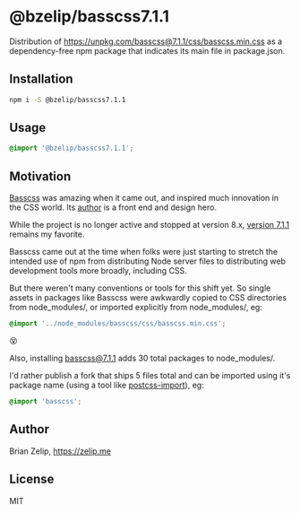 # @bzelip/basscss7.1.1

Distribution of https://unpkg.com/basscss@7.1.1/css/basscss.min.css as a dependency-free npm package that indicates its main file in package.json.

## Installation

```bash
npm i -S @bzelip/basscss7.1.1
```

## Usage

```css
@import '@bzelip/basscss7.1.1';
```

## Motivation

[Basscss](https://basscss.com/) was amazing when it came out, and inspired much innovation in the CSS world. Its [author](https://jxnblk.com) is a front end and design hero.

While the project is no longer active and stopped at version 8.x, [version 7.1.1](https://basscss.com/v7/) remains my favorite.

Basscss came out at the time when folks were just starting to stretch the intended use of npm from distributing Node server files to distributing web development tools more broadly, including CSS.

But there weren't many conventions or tools for this shift yet. So single assets in packages like Basscss were awkwardly copied to CSS directories from node_modules/, or imported explicitly from node_modules/, eg:

```css
@import '../node_modules/basscss/css/basscss.min.css';
```

😵

Also, installing basscss@7.1.1 adds 30 total packages to node_modules/.

I'd rather publish a fork that ships 5 files total and can be imported using it's package name (using a tool like [postcss-import](https://www.npmjs.com/package/postcss-import)), eg:

```css
@import 'basscss';
```

## Author

Brian Zelip, https://zelip.me

## License

MIT
